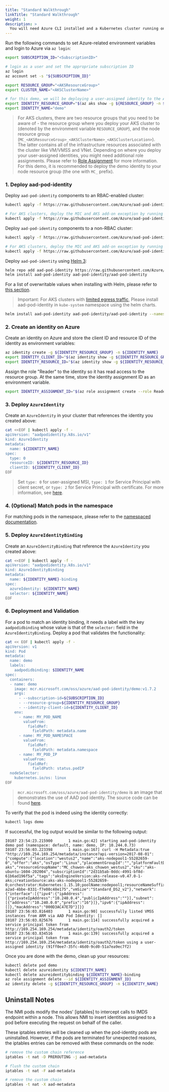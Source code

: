 ```yaml
---
title: "Standard Walkthrough"
linkTitle: "Standard Walkthrough"
weight: 1
description: >
  You will need Azure CLI installed and a Kubernetes cluster running on Azure, either managed by AKS or provisioned with AKS Engine.
---
```


Run the following commands to set Azure-related environment variables and login to Azure via `az login`:

```bash
export SUBSCRIPTION_ID="<SubscriptionID>"

# login as a user and set the appropriate subscription ID
az login
az account set -s "${SUBSCRIPTION_ID}"

export RESOURCE_GROUP="<AKSResourceGroup>"
export CLUSTER_NAME="<AKSClusterName>"

# for this demo, we will be deploying a user-assigned identity to the AKS node resource group
export IDENTITY_RESOURCE_GROUP="$(az aks show -g ${RESOURCE_GROUP} -n ${CLUSTER_NAME} --query nodeResourceGroup -otsv)"
export IDENTITY_NAME="demo"
```

> For AKS clusters, there are two resource groups that you need to be aware of - the resource group where you deploy your AKS cluster to (denoted by the environment variable `RESOURCE_GROUP`), and the node resource group (`MC_<AKSResourceGroup>_<AKSClusterName>_<AKSClusterLocation>`). The latter contains all of the infrastructure resources associated with the cluster like VM/VMSS and VNet. Depending on where you deploy your user-assigned identities, you might need additional role assignments. Please refer to [Role Assignment](../../getting-started/role-assignment/) for more information. For this demo, it is recommended to deploy the demo identity to your node resource group (the one with `MC_` prefix).

### 1. Deploy aad-pod-identity

Deploy `aad-pod-identity` components to an RBAC-enabled cluster:

```bash
kubectl apply -f https://raw.githubusercontent.com/Azure/aad-pod-identity/master/deploy/infra/deployment-rbac.yaml

# For AKS clusters, deploy the MIC and AKS add-on exception by running -
kubectl apply -f https://raw.githubusercontent.com/Azure/aad-pod-identity/master/deploy/infra/mic-exception.yaml
```

Deploy `aad-pod-identity` components to a non-RBAC cluster:

```bash
kubectl apply -f https://raw.githubusercontent.com/Azure/aad-pod-identity/master/deploy/infra/deployment.yaml

# For AKS clusters, deploy the MIC and AKS add-on exception by running -
kubectl apply -f https://raw.githubusercontent.com/Azure/aad-pod-identity/master/deploy/infra/mic-exception.yaml
```

Deploy `aad-pod-identity` using [Helm 3](https://v3.helm.sh/):

```bash
helm repo add aad-pod-identity https://raw.githubusercontent.com/Azure/aad-pod-identity/master/charts
helm install aad-pod-identity aad-pod-identity/aad-pod-identity
```

For a list of overwritable values when installing with Helm, please refer to [this section](https://github.com/Azure/aad-pod-identity/tree/master/charts/aad-pod-identity#configuration).

> Important: For AKS clusters with [limited egress traffic](https://docs.microsoft.com/en-us/azure/aks/limit-egress-traffic), Please install aad-pod-identity in `kube-system` namespace using the helm charts.

```bash
helm install aad-pod-identity aad-pod-identity/aad-pod-identity --namespace=kube-system
```

### 2. Create an identity on Azure

Create an identity on Azure and store the client ID and resource ID of the identity as environment variables:

```bash
az identity create -g ${IDENTITY_RESOURCE_GROUP} -n ${IDENTITY_NAME}
export IDENTITY_CLIENT_ID="$(az identity show -g ${IDENTITY_RESOURCE_GROUP} -n ${IDENTITY_NAME} --query clientId -otsv)"
export IDENTITY_RESOURCE_ID="$(az identity show -g ${IDENTITY_RESOURCE_GROUP} -n ${IDENTITY_NAME} --query id -otsv)"
```

Assign the role "Reader" to the identity so it has read access to the resource group. At the same time, store the identity assignment ID as an environment variable.

```bash
export IDENTITY_ASSIGNMENT_ID="$(az role assignment create --role Reader --assignee ${IDENTITY_CLIENT_ID} --scope /subscriptions/${SUBSCRIPTION_ID}/resourceGroups/${IDENTITY_RESOURCE_GROUP} --query id -otsv)"
```

### 3. Deploy `AzureIdentity`

Create an `AzureIdentity` in your cluster that references the identity you created above:

```bash
cat <<EOF | kubectl apply -f -
apiVersion: "aadpodidentity.k8s.io/v1"
kind: AzureIdentity
metadata:
  name: ${IDENTITY_NAME}
spec:
  type: 0
  resourceID: ${IDENTITY_RESOURCE_ID}
  clientID: ${IDENTITY_CLIENT_ID}
EOF
```

> Set `type: 0` for user-assigned MSI, `type: 1` for Service Principal with client secret, or `type: 2` for Service Principal with certificate. For more information, see [here](https://github.com/Azure/aad-pod-identity/tree/master/deploy/demo).

### 4. (Optional) Match pods in the namespace

For matching pods in the namespace, please refer to the [namespaced documentation](../../configure/match_pods_in_namespace/).

### 5. Deploy `AzureIdentityBinding`

Create an `AzureIdentityBinding` that reference the `AzureIdentity` you created above:

```bash
cat <<EOF | kubectl apply -f -
apiVersion: "aadpodidentity.k8s.io/v1"
kind: AzureIdentityBinding
metadata:
  name: ${IDENTITY_NAME}-binding
spec:
  azureIdentity: ${IDENTITY_NAME}
  selector: ${IDENTITY_NAME}
EOF
```

### 6. Deployment and Validation

For a pod to match an identity binding, it needs a label with the key `aadpodidbinding` whose value is that of the `selector:` field in the `AzureIdentityBinding`. Deploy a pod that validates the functionality:

```bash
cat << EOF | kubectl apply -f -
apiVersion: v1
kind: Pod
metadata:
  name: demo
  labels:
    aadpodidbinding: $IDENTITY_NAME
spec:
  containers:
  - name: demo
    image: mcr.microsoft.com/oss/azure/aad-pod-identity/demo:v1.7.2
    args:
      - --subscription-id=${SUBSCRIPTION_ID}
      - --resource-group=${IDENTITY_RESOURCE_GROUP}
      - --identity-client-id=${IDENTITY_CLIENT_ID}
    env:
      - name: MY_POD_NAME
        valueFrom:
          fieldRef:
            fieldPath: metadata.name
      - name: MY_POD_NAMESPACE
        valueFrom:
          fieldRef:
            fieldPath: metadata.namespace
      - name: MY_POD_IP
        valueFrom:
          fieldRef:
            fieldPath: status.podIP
  nodeSelector:
    kubernetes.io/os: linux
EOF
```

> `mcr.microsoft.com/oss/azure/aad-pod-identity/demo` is an image that demonstrates the use of AAD pod identity. The source code can be found [here](https://github.com/Azure/aad-pod-identity/blob/master/cmd/demo/main.go).

To verify that the pod is indeed using the identity correctly:

```bash
kubectl logs demo
```

If successful, the log output would be similar to the following output:

```log
I0107 23:54:23.215900       1 main.go:42] starting aad-pod-identity demo pod (namespace: default, name: demo, IP: 10.244.0.73)
I0107 23:56:03.223398       1 main.go:167] curl -H Metadata:true "http://169.254.169.254/metadata/instance?api-version=2017-08-01": {"compute":{"location":"westus2","name":"aks-nodepool1-55282659-0","offer":"aks","osType":"Linux","placementGroupId":"","platformFaultDomain":"0","platformUpdateDomain":"0","publisher":"microsoft-aks","resourceGroupName":"MC_chuwon-aks_chuwon_westus2","sku":"aks-ubuntu-1604-202004","subscriptionId":"2d31b5ab-0ddc-4991-bf8d-61b6ad196f5a","tags":"aksEngineVersion:aks-release-v0.47.0-1-aks;creationSource:aks-aks-nodepool1-55282659-0;orchestrator:Kubernetes:1.15.10;poolName:nodepool1;resourceNameSuffix:55282659","version":"2020.04.16","vmId":"33b6a978-a2ad-4bbe-8331-f7e08c48e175","vmSize":"Standard_DS2_v2"},"network":{"interface":[{"ipv4":{"ipAddress":[{"privateIpAddress":"10.240.0.4","publicIpAddress":""}],"subnet":[{"address":"10.240.0.0","prefix":"16"}]},"ipv6":{"ipAddress":[]},"macAddress":"000D3AC47E7D"}]}}
I0107 23:56:03.816403       1 main.go:90] successfully listed VMSS instances from ARM via AAD Pod Identity: []
I0107 23:56:03.825676       1 main.go:114] successfully acquired a service principal token from http://169.254.169.254/metadata/identity/oauth2/token
I0107 23:56:03.834516       1 main.go:139] successfully acquired a service principal token from http://169.254.169.254/metadata/identity/oauth2/token using a user-assigned identity (91ff0ee7-35fc-46d0-9cd0-51a7ea9ec7f2)
```

Once you are done with the demo, clean up your resources:

```bash
kubectl delete pod demo
kubectl delete azureidentity ${IDENTITY_NAME}
kubectl delete azureidentitybinding ${IDENTITY_NAME}-binding
az role assignment delete --id ${IDENTITY_ASSIGNMENT_ID}
az identity delete -g ${IDENTITY_RESOURCE_GROUP} -n ${IDENTITY_NAME}
```

## Uninstall Notes

The NMI pods modify the nodes' [iptables] to intercept calls to IMDS endpoint within a node. This allows NMI to insert identities assigned to a pod before executing the request on behalf of the caller.

These iptables entries will be cleaned up when the pod-identity pods are uninstalled. However, if the pods are terminated for unexpected reasons, the iptables entries can be removed with these commands on the node:

```bash
# remove the custom chain reference
iptables -t nat -D PREROUTING -j aad-metadata

# flush the custom chain
iptables -t nat -F aad-metadata

# remove the custom chain
iptables -t nat -X aad-metadata
```